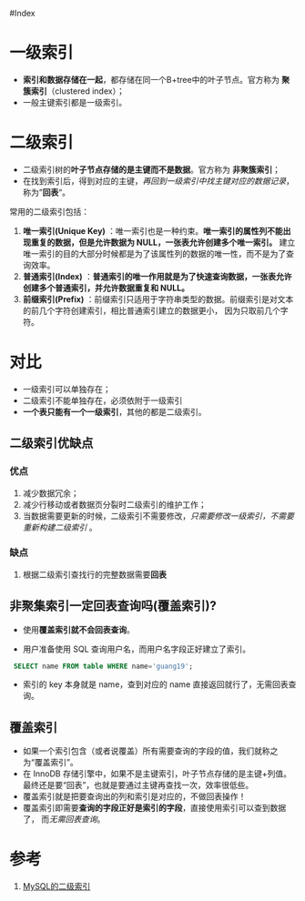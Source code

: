 #Index 

# 一级索引 
- **索引和数据存储在一起**，都存储在同一个B+tree中的叶子节点。官方称为 **聚簇索引**（clustered index）；
- 一般主键索引都是一级索引。

# 二级索引 
- 二级索引树的**叶子节点存储的是主键而不是数据**。官方称为 **非聚簇索引**；
- 在找到索引后，得到对应的主键，*再回到一级索引中找主键对应的数据记录*，称为”**回表**“。


常用的二级索引包括：
1.  **唯一索引(Unique Key)** ：唯一索引也是一种约束。**唯一索引的属性列不能出现重复的数据，但是允许数据为 NULL，一张表允许创建多个唯一索引。** 建立唯一索引的目的大部分时候都是为了该属性列的数据的唯一性，而不是为了查询效率。
2.  **普通索引(Index)** ：**普通索引的唯一作用就是为了快速查询数据，一张表允许创建多个普通索引，并允许数据重复和 NULL。**
3.  **前缀索引(Prefix)** ：前缀索引只适用于字符串类型的数据。前缀索引是对文本的前几个字符创建索引，相比普通索引建立的数据更小， 因为只取前几个字符。

# 对比
- 一级索引可以单独存在；
- 二级索引不能单独存在，必须依附于一级索引
- **一个表只能有一个一级索引**，其他的都是二级索引。

## 二级索引优缺点

### 优点
1. 减少数据冗余；  
2. 减少行移动或者数据页分裂时二级索引的维护工作；
3. 当数据需要更新的时候，二级索引不需要修改，*只需要修改一级索引，不需要重新构建二级索引*  。

### 缺点
1. 根据二级索引查找行的完整数据需要**回表**

## 非聚集索引一定回表查询吗(覆盖索引)?
- 使用**覆盖索引就不会回表查询**。

- 用户准备使用 SQL 查询用户名，而用户名字段正好建立了索引。
```sql
 SELECT name FROM table WHERE name='guang19';
```
 - 索引的 key 本身就是 name，查到对应的 name 直接返回就行了，无需回表查询。

## 覆盖索引
- 如果一个索引包含（或者说覆盖）所有需要查询的字段的值，我们就称之为“覆盖索引”。
- 在 InnoDB 存储引擎中，如果不是主键索引，叶子节点存储的是主键+列值。最终还是要“回表”，也就是要通过主键再查找一次，效率很低些。
- 覆盖索引就是把要查询出的列和索引是对应的，不做回表操作！
- 覆盖索引即需要**查询的字段正好是索引的字段**，直接使用索引可以查到数据了， 而*无需回表查询*。

# 参考
1. [MySQL的二级索引](https://www.cnblogs.com/luler/p/15496511.html)